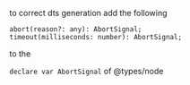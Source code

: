 to correct dts generation add the following

    abort(reason?: any): AbortSignal;
    timeout(milliseconds: number): AbortSignal;
	
to the 

`declare var AbortSignal` of @types/node